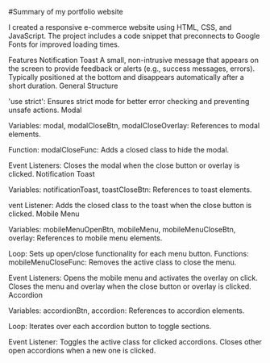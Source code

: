 #Summary of my portfolio website


I created a responsive e-commerce website using HTML, CSS, and JavaScript. The project includes a code snippet that preconnects to Google Fonts for improved loading times.

Features
Notification Toast
A small, non-intrusive message that appears on the screen to provide feedback or alerts (e.g., success messages, errors).
Typically positioned at the bottom and disappears automatically after a short duration.
General Structure

'use strict': Ensures strict mode for better error checking and preventing unsafe actions.
Modal

Variables:
modal, modalCloseBtn, modalCloseOverlay: References to modal elements.

Function:
modalCloseFunc: Adds a closed class to hide the modal.

Event Listeners:
Closes the modal when the close button or overlay is clicked.
Notification Toast

Variables:
notificationToast, toastCloseBtn: References to toast elements.

vent Listener:
Adds the closed class to the toast when the close button is clicked.
Mobile Menu

Variables:
mobileMenuOpenBtn, mobileMenu, mobileMenuCloseBtn, overlay: References to mobile menu elements.

Loop:
Sets up open/close functionality for each menu button.
Functions:
mobileMenuCloseFunc: Removes the active class to close the menu.

Event Listeners:
Opens the mobile menu and activates the overlay on click.
Closes the menu and overlay when the close button or overlay is clicked.
Accordion

Variables:
accordionBtn, accordion: References to accordion elements.

Loop:
Iterates over each accordion button to toggle sections.

Event Listener:
Toggles the active class for clicked accordions.
Closes other open accordions when a new one is clicked.
